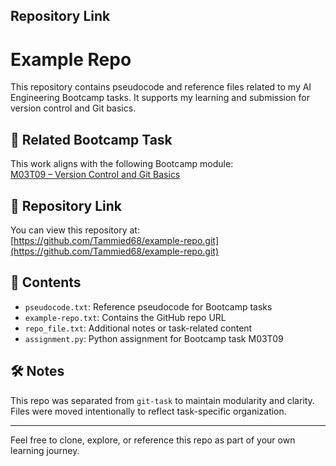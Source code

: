 ## Repository Link

# Example Repo

This repository contains pseudocode and reference files related to my AI Engineering Bootcamp tasks. It supports my learning and submission for version control and Git basics.

## 🔗 Related Bootcamp Task

This work aligns with the following Bootcamp module:  
[M03T09 – Version Control and Git Basics](https://github.com/hyperiondev-bootcamps/TD25050018230/tree/main/Level%201%20-%20Foundations%20of%20AI%20Engineering/M03T09%20%E2%80%93%20Version%20Control%20and%20Git%20Basics)

## 📁 Repository Link

You can view this repository at:  
[https://github.com/Tammied68/example-repo.git](https://github.com/Tammied68/example-repo.git)


## 📄 Contents

- `pseudocode.txt`: Reference pseudocode for Bootcamp tasks  
- `example-repo.txt`: Contains the GitHub repo URL  
- `repo_file.txt`: Additional notes or task-related content  
- `assignment.py`: Python assignment for Bootcamp task M03T09


## 🛠️ Notes

This repo was separated from `git-task` to maintain modularity and clarity. Files were moved intentionally to reflect task-specific organization.

---

Feel free to clone, explore, or reference this repo as part of your own learning journey.
